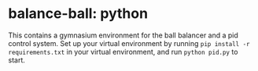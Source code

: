 # balance-ball: python

This contains a gymnasium environment for the ball balancer and a pid control system. Set up your virtual environment by running `pip install -r requirements.txt` in your virtual environment, and run `python pid.py` to start.
